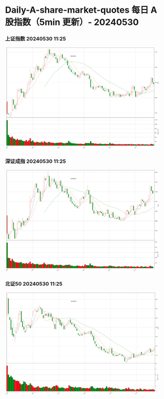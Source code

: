 
# Daily-A-share-market-quotes 每日 A 股指数（5min 更新）- 20240530

### 上证指数 20240530 11:25
![](./fig/2024/5/20240530-sh000001.png)

### 深证成指 20240530 11:25
![](./fig/2024/5/20240530-sz399001.png)

### 北证50 20240530 11:25
![](./fig/2024/5/20240530-bj899050.png)
